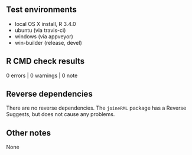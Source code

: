 ## Test environments

* local OS X install, R 3.4.0
* ubuntu (via travis-ci)
* windows (via appveyor)
* win-builder (release, devel)

## R CMD check results

0 errors | 0 warnings | 0 note

## Reverse dependencies

There are no reverse dependencies. The `joineRML` package has a Reverse Suggests, but does not cause any problems.

## Other notes

None